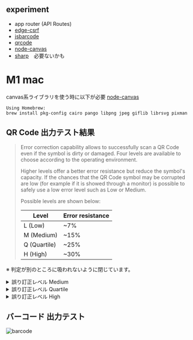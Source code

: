 ## experiment

- app router (API Routes)
- [edge-csrf](https://github.com/kubetail-org/edge-csrf)
- [jsbarcode](https://github.com/lindell/JsBarcode)
- [qrcode](https://github.com/soldair/node-qrcode)
- [node-canvas](https://github.com/Automattic/node-canvas)
- [sharp](https://github.com/lovell/sharp)　必要ないかも

# M1 mac
canvas系ライブラリを使う時に以下が必要
[node-canvas](https://github.com/Automattic/node-canvas#:~:text=Command-,OS%20X,-Using%20Homebrew%3A)
```
Using Homebrew:
brew install pkg-config cairo pango libpng jpeg giflib librsvg pixman
```

## QR Code 出力テスト結果

> Error correction capability allows to successfully scan a QR Code even if the symbol is dirty or damaged. Four levels are available to choose according to the operating environment.
>
> Higher levels offer a better error resistance but reduce the symbol's capacity.
> If the chances that the QR Code symbol may be corrupted are low (for example if it is showed through a monitor) is possible to safely use a low error level such as Low or Medium.
>
> Possible levels are shown below:
>
> Level	| Error resistance |
> | --- | ---|
> L (Low)|	~7%|
> M (Medium)|	~15%|
> Q (Quartile)|	~25%|
> H (High)|	~30%|


※ 判定が別のところに吸われないように閉じています。

<details>
  <summary>誤り訂正レベル Medium </summary>

  <img width="150" alt="スクリーンショット 2024-03-11 9 18 17" src="https://github.com/taka1156/next-experiment/assets/47517002/e907ce4b-2fc9-4a8b-916e-315b3d1c4762">
</details>

<details>
  <summary>誤り訂正レベル Quartile</summary>

  ![qr-q](https://github.com/taka1156/next-experiment/assets/47517002/6ab30d8b-341e-489f-8a09-85841bf9ba29)
</details>

<details>
  <summary>誤り訂正レベル High</summary>

  ![qr](https://github.com/taka1156/next-experiment/assets/47517002/3d23b985-6492-4da6-8322-801c9939e7a0)
</details>

## バーコード 出力テスト
![barcode](https://github.com/taka1156/next-experiment/assets/47517002/d0e02405-feff-486c-b3ea-4d851543f4f9)

